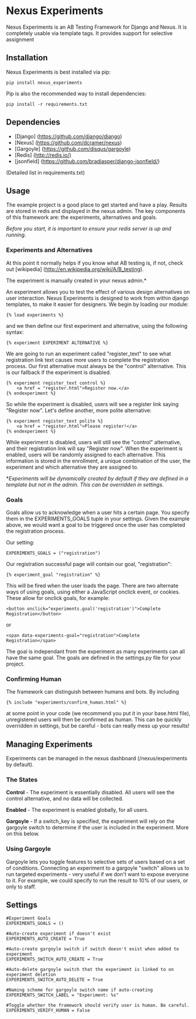 Nexus Experiments
=================

Nexus Experiments is an AB Testing Framework for Django and Nexus. It is completely usable via template tags. It provides support for selective assignment 


Installation
------------

Nexus Experiments is best installed via pip:

    pip install nexus_experiments

Pip is also the recommended way to install dependencies:

	pip install -r requirements.txt



Dependencies
------------

* [Django] (https://github.com/django/django)
* [Nexus] (https://github.com/dcramer/nexus)
* [Gargoyle] (https://github.com/disqus/gargoyle)
* [Redis] (http://redis.io/)
* [jsonfield] (https://github.com/bradjasper/django-jsonfield/)

(Detailed list in requirements.txt)


Usage
-----

The example project is a good place to get started and have a play. Results are stored in redis and displayed in the nexus admin. The key components of this framework are: the experiments, alternatives and goals.

*Before you start, it is important to ensure your redis server is up and running.*


### Experiments and Alternatives

At this point it normally helps if you know what AB testing is, if not, check out [wikipedia] (http://en.wikipedia.org/wiki/A/B_testing).

The experiment is manually created in your nexus admin.*

An experiment allows you to test the effect of various design alternatives on user interaction. Nexus Experiments is designed to work from within django templates, to make it easier for designers. We begin by loading our module:

	{% load experiments %}

and we then define our first experiment and alternative, using the following syntax:

	{% experiment EXPERIMENT ALTERNATIVE %}

We are going to run an experiment called "register_text" to see what registration link text causes more users to complete the registration process. Our first alternative must always be the "control" alternative. This is our fallback if the experiment is disabled.

	{% experiment register_text control %}
		<a href = "register.html">Register now.</a>
	{% endexperiment %}

So while the experiment is disabled, users will see a register link saying "Register now". Let's define another, more polite alternative:

	{% experiment register_text polite %}
		<a href = "register.html">Please register!</a>
	{% endexperiment %}

While experiment is disabled, users will still see the "control" alternative, and their registration link will say "Register now". When the experiment is enabled, users will be randomly assigned to each alternative. This information is stored in the enrollment, a unique combination of the user, the experiment and which alternative they are assigned to.

**Experiments will be dynamically created by default if they are defined in a template but not in the admin. This can be overridden in settings.*


### Goals
Goals allow us to acknowledge when a user hits a certain page. You specify them in the EXPERIMENTS_GOALS tuple in your settings. Given the example above, we would want a goal to be triggered once the user has completed the registration process.  

Our setting:

	EXPERIMENTS_GOALS = ("registration")

Our registration successful page will contain our goal, "registration":

	{% experiment_goal "registration" %}

This will be fired when the user loads the page. There are two alternate ways of using goals, using either a JavaScript onclick event, or cookies. These allow for onclick goals, for example:

    <button onclick="experiments.goal('registration')">Complete Registration</button>

or

    <span data-experiments-goal="registration">Complete Registration</span>

The goal is independant from the experiment as many experiments can all have the same goal. The goals are defined in the settings.py file for your project.

### Confirming Human
The framework can distinguish between humans and bots. By including

	{% include "experiments/confirm_human.html" %}

at some point in your code (we recommend you put it in your base.html file), unregistered users will then be confirmed as human. This can be quickly overridden in settings, but be careful - bots can really mess up your results!


Managing Experiments
--------------------
Experiments can be managed in the nexus dashboard (/nexus/experiments by default).

### The States
**Control** - The experiment is essentially disabled. All users will see the control alternative, and no data will be collected.

**Enabled** - The experiment is enabled globally, for all users.

**Gargoyle** - If a switch_key is specified, the experiment will rely on the gargoyle switch to determine if the user is included in the experiment. More on this below.

### Using Gargoyle
Gargoyle lets you toggle features to selective sets of users based on a set of conditions. Connecting an experiment to a gargoyle "switch" allows us to run targeted experiments - very useful if we don't want to expose everyone to it. For example, we could specify to run the result to 10% of our users, or only to staff.


Settings
--------

	#Experiment Goals
	EXPERIMENTS_GOALS = ()

	#Auto-create experiment if doesn't exist
	EXPERIMENTS_AUTO_CREATE = True

	#Auto-create gargoyle switch if switch doesn't exist when added to experiment
	EXPERIMENTS_SWITCH_AUTO_CREATE = True

	#Auto-delete gargoyle switch that the experiment is linked to on experiment deletion
	EXPERIMENTS_SWITCH_AUTO_DELETE = True

	#Naming scheme for gargoyle switch name if auto-creating
	EXPERIMENTS_SWITCH_LABEL = "Experiment: %s"

	#Toggle whether the framework should verify user is human. Be careful.
	EXPERIMENTS_VERIFY_HUMAN = False
